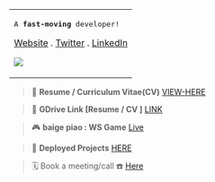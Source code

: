 <table>
<tr>
<td>
<p>
<samp>
A <strong>fast-moving</strong> developer!

<a href="https://adityadeshlahre.github.io">Website</a> .
<a href="https://twitter.com/adityadeshlahre">Twitter</a> .
<a href="https://linkedin.com/in/adityadeshlahre/">LinkedIn</a>
<br/>

![](https://komarev.com/ghpvc/?username=adityadeshlahre&color=blue&style=for-the-badge&label=PROFILE+VIEWS)
</samp>

</p>
</tr>
</table>

> :memo: **Resume / Curriculum Vitae(CV)** [VIEW-HERE](https://adityadeshlahre.github.io/resume/resume.pdf)

> :page_with_curl: **GDrive Link [Resume / CV ]** [LINK](https://drive.google.com/file/d/1OVdi_4yPk0xKglRnTQKG6sLKo9Zq7QRb/view)

<!-- > :sunrise: **TanStack Start Starter Kit** [LIVE](https://tan-stack-start-full.onrender.com) -->

> :video_game: **baige piao : WS Game** [Live](https://keno-web.onrender.com)

> :green_apple: **Deployed Projects** [HERE](https://adityadeshlahre.github.io/projects)

<!-- > :dvd: **Remix Starter Kit** [LIVE](https://remix-start.onrender.com) -->

<!-- > :bulb: **NextJs Starter Kit** [WEB](https://next-start-web.onrender.com) [DOCS](https://next-start-docs.onrender.com) -->

<!-- > :minidisc: **Quick Start : ReactJS & Node/Express** [WEB](https://quick-start-web.onrender.com) [SERVER](https://quick-start-server.onrender.com) -->

<!-- > :iphone: **Native Start : ReactNative Starter Kit** [REPO-LINK](https://github.com/adityadeshlahre/native-start) -->

> :spiral_calendar: Book a meeting/call :phone: [Here](https://cal.com/adityadeshlahre)
